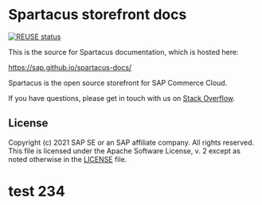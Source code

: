 # Spartacus storefront docs

[![REUSE status](https://api.reuse.software/badge/github.com/SAP/spartacus-docs)](https://api.reuse.software/info/github.com/SAP/spartacus-docs)

This is the source for Spartacus documentation, which is hosted here:

https://sap.github.io/spartacus-docs/

Spartacus is the open source storefront for SAP Commerce Cloud.

If you have questions, please get in touch with us on [Stack Overflow](https://stackoverflow.com/questions/tagged/spartacus-storefront).

## License

Copyright (c) 2021 SAP SE or an SAP affiliate company. All rights reserved.
This file is licensed under the Apache Software License, v. 2 except as noted otherwise in the [LICENSE](LICENSE) file.

# test 234
